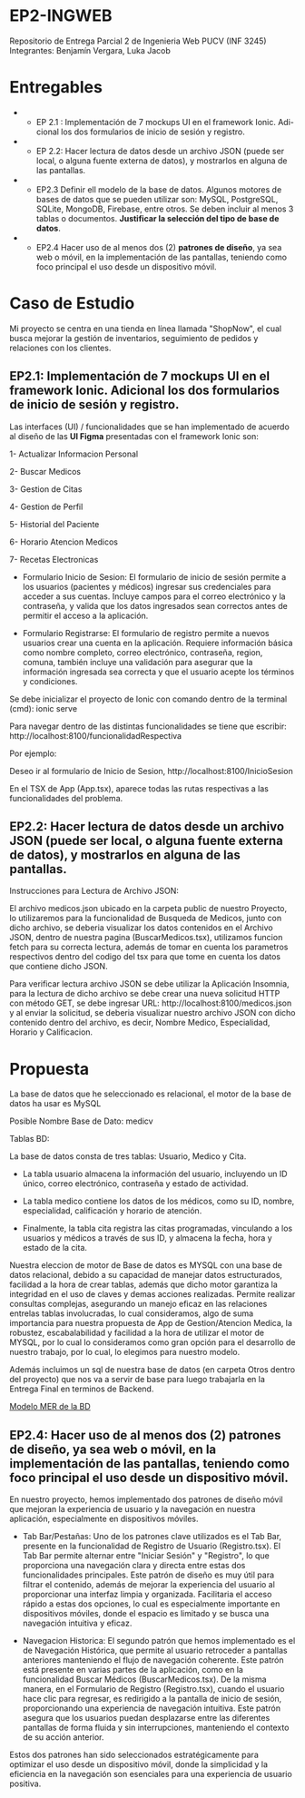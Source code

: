 # EP2-INGWEB
Repositorio de Entrega Parcial 2 de Ingenieria Web PUCV (INF 3245)
Integrantes: Benjamín Vergara, Luka Jacob

# Entregables
- - EP 2.1 :  Implementación de 7 mockups UI en el framework Ionic. Adi-
cional los dos formularios de inicio de sesión y registro.
- - EP 2.2: Hacer lectura de datos desde un archivo JSON (puede ser local, o alguna fuente externa de datos), y mostrarlos en alguna de las pantallas.
- - EP2.3 Definir ell modelo de la base de datos. Algunos motores de bases de datos que se pueden utilizar son: MySQL, PostgreSQL, SQLite, MongoDB, Firebase, entre otros. Se deben incluir al menos 3 tablas o documentos. __Justificar la selección del tipo de base de datos__.
- - EP2.4 Hacer uso de al menos dos (2) __patrones de diseño__, ya sea web o móvil, en la implementación de las pantallas, teniendo como foco principal el uso desde un dispositivo móvil. 

# Caso de Estudio
Mi proyecto se centra en una tienda en línea llamada "ShopNow", el cual busca mejorar la gestión de inventarios, seguimiento de pedidos y relaciones con los clientes. 

## EP2.1: Implementación de 7 mockups UI en el framework Ionic. Adicional los dos formularios de inicio de sesión y registro.

Las interfaces (UI) / funcionalidades que se han implementado de acuerdo al diseño de las __UI Figma__ presentadas con el framework Ionic son: 

1-  Actualizar Informacion Personal

2-  Buscar Medicos

3-  Gestion de Citas

4-  Gestion de Perfil

5-  Historial del Paciente

6-  Horario Atencion Medicos

7-  Recetas Electronicas

+ Formulario Inicio de Sesion: El formulario de inicio de sesión permite a los usuarios (pacientes y médicos) ingresar sus credenciales para acceder a sus cuentas. 
Incluye campos para el correo electrónico y la contraseña, y valida que los datos ingresados sean correctos antes de permitir el acceso a la aplicación.

+ Formulario Registrarse: El formulario de registro permite a nuevos usuarios crear una cuenta en la aplicación. Requiere información básica como nombre completo, 
correo electrónico, contraseña, region, comuna, también incluye una validación para asegurar que la información ingresada sea correcta y que el usuario 
acepte los términos y condiciones.

Se debe inicializar el proyecto de Ionic con comando dentro de la terminal (cmd): ionic serve

Para navegar dentro de las distintas funcionalidades se tiene que escribir: http://localhost:8100/funcionalidadRespectiva

Por ejemplo:

Deseo ir al formulario de Inicio de Sesion, http://localhost:8100/InicioSesion

En el TSX de App (App.tsx), aparece todas las rutas respectivas a las funcionalidades del problema.

## EP2.2: Hacer lectura de datos desde un archivo JSON (puede ser local, o alguna fuente externa de datos), y mostrarlos en alguna de las pantallas.

Instrucciones para Lectura de Archivo JSON:

El archivo medicos.json ubicado en la carpeta public de nuestro Proyecto, lo utilizaremos para la funcionalidad de Busqueda de Medicos, junto con dicho archivo, se deberia visualizar 
los datos contenidos en el Archivo JSON, dentro de nuestra pagina (BuscarMedicos.tsx), utilizamos funcion fetch para su correcta lectura, además de tomar en cuenta los parametros respectivos dentro del codigo del tsx para que tome en cuenta los datos que contiene dicho JSON.



Para verificar lectura archivo JSON se debe utilizar la Aplicación Insomnia, para la lectura de dicho archivo se debe crear una nueva solicitud HTTP con método GET, se debe ingresar URL: http://localhost:8100/medicos.json y al enviar la solicitud, 
se deberia visualizar nuestro archivo JSON con dicho contenido dentro del archivo, es decir, Nombre Medico, Especialidad, Horario y Calificacion.






# Propuesta 

La base de datos que he seleccionado es relacional, el motor de la base de datos ha usar es MySQL 

Posible Nombre Base de Dato: medicv


Tablas BD:

La base de datos consta de tres tablas: Usuario, Medico y Cita. 

- La tabla usuario almacena la información del usuario, incluyendo un ID único, correo electrónico, contraseña y estado de actividad. 

- La tabla medico contiene los datos de los médicos, como su ID, nombre, especialidad, calificación y horario de atención. 

- Finalmente, la tabla cita registra las citas programadas, vinculando a los usuarios y médicos a través de sus ID, y almacena la fecha, hora y estado de la cita.


Nuestra eleccion de motor de Base de datos es MYSQL con una base de datos relacional, debido a su capacidad de manejar datos estructurados, facilidad a la hora de crear tablas,
además que dicho motor garantiza la integridad en el uso de claves y demas acciones realizadas. Permite realizar consultas complejas, asegurando un manejo eficaz 
en las relaciones entrelas tablas involucradas, lo cual consideramos, algo de suma importancia para nuestra propuesta de App de Gestion/Atencion Medica, 
la robustez, escabalabilidad y facilidad a la hora de utilizar el motor de MYSQL, por lo cual 
lo consideramos como gran opción para el desarrollo de nuestro trabajo, por lo cual, lo elegimos para nuestro modelo.


Además incluimos un sql de nuestra base de datos (en carpeta Otros dentro del proyecto) que nos va a servir de base para luego trabajarla en la Entrega Final en terminos de Backend.

[Modelo MER de la BD](EP2/DB.png)



## EP2.4: Hacer uso de al menos dos (2) patrones de diseño, ya sea web o móvil, en la implementación de las pantallas, teniendo como foco principal el uso desde un dispositivo móvil.

En nuestro proyecto, hemos implementado dos patrones de diseño móvil que mejoran la experiencia de usuario y la navegación en nuestra aplicación, 
especialmente en dispositivos móviles.

- Tab Bar/Pestañas: Uno de los patrones clave utilizados es el Tab Bar, presente en la funcionalidad de Registro de Usuario (Registro.tsx). 
El Tab Bar permite alternar entre "Iniciar Sesión" y "Registro", lo que proporciona una navegación clara y directa entre estas dos funcionalidades principales. 
Este patrón de diseño es muy útil para filtrar el contenido, además de mejorar la experiencia del usuario al proporcionar una interfaz limpia y organizada. 
Facilitaria el acceso rápido a estas dos opciones, lo cual es especialmente importante en dispositivos móviles, donde el espacio es limitado y se busca una navegación intuitiva 
y eficaz.


- Navegacion Historica: El segundo patrón que hemos implementado es el de Navegación Histórica, que permite al usuario retroceder a pantallas anteriores 
manteniendo el flujo de navegación coherente. Este patrón está presente en varias partes de la aplicación, 
como en la funcionalidad Buscar Médicos (BuscarMedicos.tsx).
De la misma manera, en el Formulario de Registro (Registro.tsx), cuando el usuario hace clic para regresar, 
es redirigido a la pantalla de inicio de sesión, proporcionando una experiencia de navegación intuitiva. 
Este patrón asegura que los usuarios puedan desplazarse entre las diferentes pantallas de forma fluida y sin interrupciones, manteniendo el contexto de su acción anterior.




Estos dos patrones han sido seleccionados estratégicamente para optimizar el uso desde un dispositivo móvil, 
donde la simplicidad y la eficiencia en la navegación son esenciales para una experiencia de usuario positiva.





